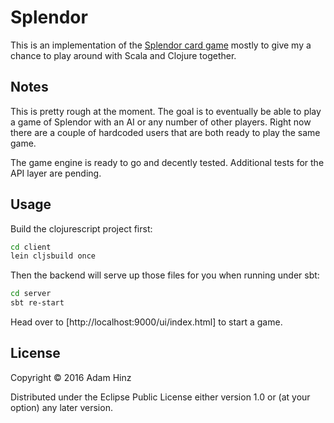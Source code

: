# Splendor

This is an implementation of the
[Splendor card game](https://www.amazon.com/dp/B00IZEUFIA) mostly to
give my a chance to play around with Scala and Clojure together.

## Notes

This is pretty rough at the moment. The goal is to eventually be able to
play a game of Splendor with an AI or any number of other players. Right
now there are a couple of hardcoded users that are both ready to play
the same game.

The game engine is ready to go and decently tested. Additional tests for
the API layer are pending.

## Usage

Build the clojurescript project first:

```bash
cd client
lein cljsbuild once
```

Then the backend will serve up those files for you when running under
sbt:

```bash
cd server
sbt re-start
```

Head over to [http://localhost:9000/ui/index.html] to start a game.

## License

Copyright © 2016 Adam Hinz

Distributed under the Eclipse Public License either version 1.0 or (at
your option) any later version.

